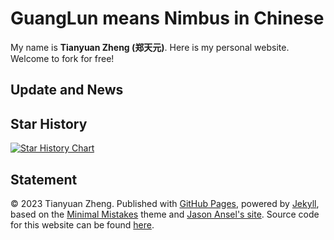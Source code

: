 # GuangLun means Nimbus in Chinese

My name is **Tianyuan Zheng (郑天元)**. Here is my personal website. Welcome to fork for free!


## Update and News


## Star History

[![Star History Chart](https://api.star-history.com/svg?repos=zghydxzty/zghydxzty.github.io&type=Date)](https://star-history.com/#zghydxzty/zghydxzty.github.io&Date)

## Statement

© 2023 Tianyuan Zheng. Published with [GitHub Pages](https://pages.github.com/), powered by [Jekyll](https://jekyllrb.com/), based on the [Minimal Mistakes](https://mademistakes.com/) theme and [Jason Ansel's site](https://github.com/jansel/jansel.github.io). Source code for this website can be found [here](https://github.com/zghydxzty/zghydxzty.github.io).
